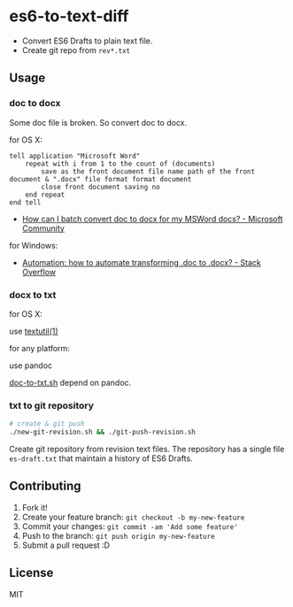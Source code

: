 # es6-to-text-diff

- Convert ES6 Drafts to plain text file.
- Create git repo from `rev*.txt`

## Usage

### doc to docx

Some doc file is broken. So convert doc to docx.

for OS X:

```applescript
tell application "Microsoft Word"
	repeat with i from 1 to the count of (documents)
		save as the front document file name path of the front document & ".docx" file format format document
		close front document saving no
	end repeat
end tell
```

- [How can I batch convert doc to docx for my MSWord docs? - Microsoft Community](http://answers.microsoft.com/en-us/mac/forum/macoffice2008-macword/how-can-i-batch-convert-doc-to-docx-for-my-msword/d6f8a3ac-7641-403a-984c-6f89722dbc28 "How can I batch convert doc to docx for my MSWord docs? - Microsoft Community")

for Windows:

- [Automation: how to automate transforming .doc to .docx? - Stack Overflow](http://stackoverflow.com/questions/2405417/automation-how-to-automate-transforming-doc-to-docx "Automation: how to automate transforming .doc to .docx? - Stack Overflow")


### docx to txt

for OS X:

use [textutil(1)](https://developer.apple.com/library/mac/documentation/Darwin/Reference/ManPages/man1/textutil.1.html "textutil(1) Mac OS X Manual Page")

for any platform:

use pandoc

[doc-to-txt.sh](doc-to-txt.sh) depend on pandoc.


### txt to git repository

```sh
# create & git push
./new-git-revision.sh && ./git-push-revision.sh
```

Create git repository from revision text files.
The repository has a single file `es-draft.txt` that maintain a history of ES6 Drafts.

## Contributing

1. Fork it!
2. Create your feature branch: `git checkout -b my-new-feature`
3. Commit your changes: `git commit -am 'Add some feature'`
4. Push to the branch: `git push origin my-new-feature`
5. Submit a pull request :D

## License

MIT
